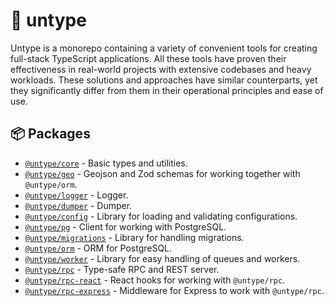 # 🚀 untype

Untype is a monorepo containing a variety of convenient tools for creating full-stack TypeScript applications. All these tools have proven their effectiveness in real-world projects with extensive codebases and heavy workloads. These solutions and approaches have similar counterparts, yet they significantly differ from them in their operational principles and ease of use.

## 📦 Packages

- [`@untype/core`](./packages/core/README.md) - Basic types and utilities.
- [`@untype/geo`](./packages/geo/README.md) - Geojson and Zod schemas for working together with `@untype/orm`.
- [`@untype/logger`](./packages/logger/README.md) - Logger.
- [`@untype/dumper`](./packages/dumper/README.md) - Dumper.
- [`@untype/config`](./packages/config/README.md) - Library for loading and validating configurations.
- [`@untype/pg`](./packages/pg/README.md) - Client for working with PostgreSQL.
- [`@untype/migrations`](./packages/migrations/README.md) - Library for handling migrations.
- [`@untype/orm`](./packages/orm/README.md) - ORM for PostgreSQL.
- [`@untype/worker`](./packages/worker/README.md) - Library for easy handling of queues and workers.
- [`@untype/rpc`](./packages/rpc/README.md) - Type-safe RPC and REST server.
- [`@untype/rpc-react`](./packages/rpc-react/README.md) - React hooks for working with `@untype/rpc`.
- [`@untype/rpc-express`](./packages/rpc-express/README.md) - Middleware for Express to work with `@untype/rpc`.
